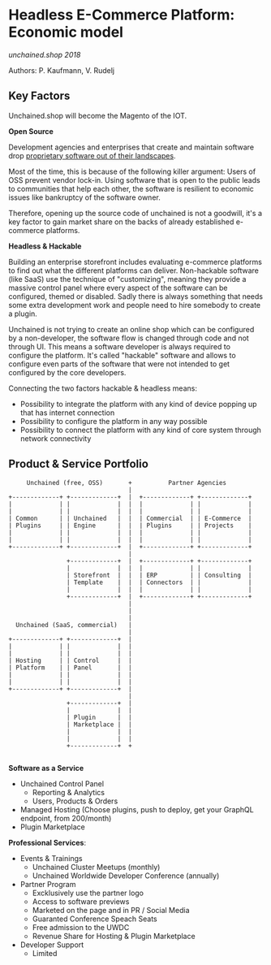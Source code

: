 # Headless E-Commerce Platform: Economic model
*unchained.shop 2018*

Authors: P. Kaufmann, V. Rudelj

## Key Factors

Unchained.shop will become the Magento of the IOT.

**Open Source**

Development agencies and enterprises that create and maintain software drop [proprietary software out of their landscapes](https://www.wired.com/2016/08/open-source-won-now/).

Most of the time, this is because of the following killer argument:
Users of OSS prevent vendor lock-in. Using software that is open to the public leads to communities that help each other, the software is resilient to economic issues like bankruptcy of the software owner.

Therefore, opening up the source code of unchained is not a goodwill, it's a key factor to gain market share on the backs of already established e-commerce platforms.

**Headless & Hackable**

Building an enterprise storefront includes evaluating e-commerce platforms to find out what the different platforms can deliver. Non-hackable software (like SaaS) use the technique of "customizing", meaning they provide a massive control panel where every aspect of the software can be configured, themed or disabled. Sadly there is always something that needs some extra development work and people need to hire somebody to create a plugin.

Unchained is not trying to create an online shop which can be configured by a non-developer, the software flow is changed through code and not through UI. This means a software developer is always required to configure the platform. It's called "hackable" software and allows to configure even parts of the software that were not intended to get configured by the core developers.

Connecting the two factors hackable & headless means:
- Possibility to integrate the platform with any kind of device popping up that has internet connection
- Possibility to configure the platform in any way possible
- Possibility to connect the platform with any kind of core system through network connectivity

## Product & Service Portfolio

```
     Unchained (free, OSS)       +          Partner Agencies
                                 |
+-------------+ +-------------+  |  +-------------+ +-------------+
|             | |             |  |  |             | |             |
|             | |             |  |  |             | |             |
| Common      | | Unchained   |  |  | Commercial  | | E-Commerce  |
| Plugins     | | Engine      |  |  | Plugins     | | Projects    |
|             | |             |  |  |             | |             |
|             | |             |  |  |             | |             |
+-------------+ +-------------+  |  +-------------+ +-------------+
                                 |
                +-------------+  |  +-------------+ +-------------+
                |             |  |  |             | |             |
                | Storefront  |  |  | ERP         | | Consulting  |
                | Template    |  |  | Connectors  | |             |
                |             |  |  |             | |             |
                +-------------+  |  +-------------+ +-------------+
                                 |  
                                 |  
                                 |
  Unchained (SaaS, commercial)   |
                                 |
+-------------+ +-------------+  |
|             | |             |  |
|             | |             |  |
| Hosting     | | Control     |  |
| Platform    | | Panel       |  |
|             | |             |  |
|             | |             |  |
+-------------+ +-------------+  |
                                 |
                +-------------+  |
                |             |  |
                | Plugin      |  |
                | Marketplace |  |
                |             |  |
                |             |  |
                +-------------+  +


```


**Software as a Service**
- Unchained Control Panel
  - Reporting & Analytics
  - Users, Products & Orders
- Managed Hosting (Choose plugins, push to deploy, get your GraphQL endpoint, from 200/month)
- Plugin Marketplace

**Professional Services**:
- Events & Trainings
  - Unchained Cluster Meetups (monthly)
  - Unchained Worldwide Developer Conference (annually)
- Partner Program
  - Excklusively use the partner logo
  - Access to software previews
  - Marketed on the page and in PR / Social Media
  - Guaranted Conference Speach Seats
  - Free admission to the UWDC
  - Revenue Share for Hosting & Plugin Marketplace
- Developer Support
  - Limited
